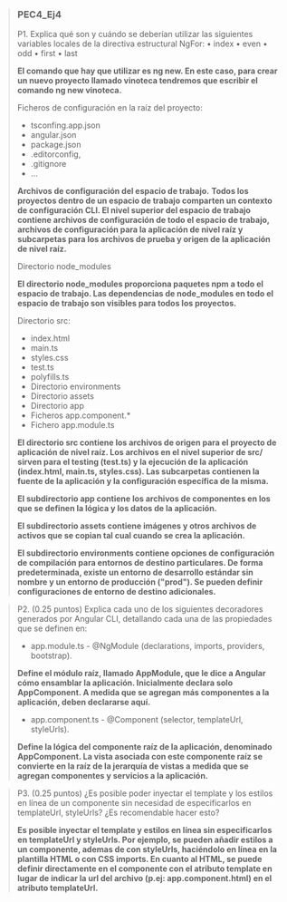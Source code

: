 > ### PEC4_Ej4
>
> P1. Explica qué son y cuándo se deberían utilizar las siguientes variables locales de la directiva estructural NgFor:
• index
• even
• odd
• first
• last
>
> **El comando que hay que utilizar es ng new. En este caso, para crear un nuevo proyecto llamado vinoteca tendremos que escribir el comando ng new vinoteca.**
>
> Ficheros de configuración en la raíz del proyecto:
> - tsconfing.app.json
> - angular.json
> - package.json
> - .editorconfig,
> - .gitignore
> - …
>
> **Archivos de configuración del espacio de trabajo.**
> **Todos los proyectos dentro de un espacio de trabajo comparten un contexto de configuración CLI. El nivel superior del espacio de trabajo contiene archivos de configuración de todo el espacio de trabajo, archivos de configuración para la aplicación de nivel raíz y subcarpetas para los archivos de prueba y origen de la aplicación de nivel raíz.** 
>
> Directorio node_modules
>
> **El directorio node_modules proporciona paquetes npm a todo el espacio de trabajo. Las dependencias de node_modules en todo el espacio de trabajo son visibles para todos los proyectos.**
>
> Directorio src:
> - index.html
> - main.ts
> - styles.css
> - test.ts
> - polyfills.ts
> - Directorio environments
> - Directorio assets
> - Directorio app
> - Ficheros app.component.*
> - Fichero app.module.ts
>
> **El directorio src contiene los archivos de origen para el proyecto de aplicación de nivel raíz. Los archivos en el nivel superior de src/ sirven para el testing (test.ts) y la ejecución de la aplicación (index.html, main.ts, styles.css). Las subcarpetas contienen la fuente de la aplicación y la configuración específica de la misma.**
>
> **El subdirectorio app contiene los archivos de componentes en los que se definen la lógica y los datos de la aplicación.**
>
> **El subdirectorio assets contiene imágenes y otros archivos de activos que se copian tal cual cuando se crea la  aplicación.**
>
> **El subdirectorio environments contiene opciones de configuración de compilación para entornos de destino particulares. De forma predeterminada, existe un entorno de desarrollo estándar sin nombre y un entorno de producción ("prod"). Se pueden definir configuraciones de entorno de destino adicionales.**

> P2. (0.25 puntos) Explica cada uno de los siguientes decoradores generados por Angular CLI, detallando cada una de las propiedades que se definen en:
> - app.module.ts - @NgModule (declarations, imports, providers, bootstrap).
>
> **Define el módulo raíz, llamado AppModule, que le dice a Angular cómo ensamblar la aplicación. Inicialmente declara solo AppComponent. A medida que se agregan más componentes a la aplicación, deben declararse aquí.**
>
> - app.component.ts - @Component (selector, templateUrl, styleUrls).
>
> **Define la lógica del componente raíz de la aplicación, denominado AppComponent. La vista asociada con este componente raíz se convierte en la raíz de la jerarquía de vistas a medida que se agregan componentes y servicios a la aplicación.**

> P3. (0.25 puntos) ¿Es posible poder inyectar el template y los estilos en línea de un componente sin necesidad de especificarlos en templateUrl, styleUrls? ¿Es recomendable hacer esto?
>
> **Es posible inyectar el template y estilos en línea sin especificarlos en templateUrl y styleUrls. Por ejemplo, se pueden añadir estilos a un componente, ademas de con styleUrls, haciéndolo en línea en la plantilla HTML o con CSS imports. En cuanto al HTML, se puede definir directamente en el componente con el atributo template en lugar de indicar la url del archivo (p.ej: app.component.html) en el atributo templateUrl.**